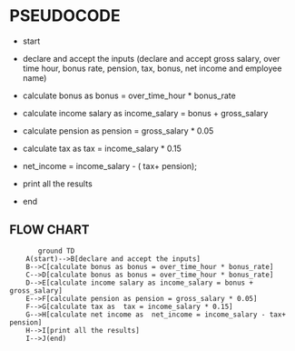# PSEUDOCODE

  * start 

  * declare and accept the inputs (declare and accept gross salary, over time hour, bonus rate, pension, tax, bonus, net income and employee name)

  * calculate bonus as bonus = over_time_hour * bonus_rate
 
  * calculate income salary as income_salary = bonus + gross_salary

  * calculate pension as pension = gross_salary * 0.05

  * calculate tax as  tax = income_salary * 0.15

  * net_income = income_salary - ( tax+ pension);

  * print all the results

  * end

## FLOW CHART

   ```mermaid
          ground TD
       A(start)-->B[declare and accept the inputs]
       B-->C[calculate bonus as bonus = over_time_hour * bonus_rate]
       C-->D[calculate bonus as bonus = over_time_hour * bonus_rate]
       D-->E[calculate income salary as income_salary = bonus + gross_salary]
       E-->F[calculate pension as pension = gross_salary * 0.05]
       F-->G[calculate tax as  tax = income_salary * 0.15]
       G-->H[calculate net income as  net_income = income_salary - tax+ pension]
       H-->I[print all the results]
       I-->J(end)
